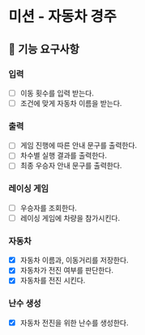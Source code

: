 # 미션 - 자동차 경주

## 🎯 기능 요구사항

### 입력
- [ ] 이동 횟수를 입력 받는다.
- [ ] 조건에 맞게 자동차 이름을 받는다.

### 출력
- [ ] 게임 진행에 따른 안내 문구를 출력한다.
- [ ] 차수별 실행 결과를 출력한다.
- [ ] 최종 우승자 안내 문구를 출력한다.

### 레이싱 게임
- [ ] 우승자를 조회한다.
- [ ] 레이싱 게임에 차량을 참가시킨다.

### 자동차
- [X] 자동차 이름과, 이동거리를 저장한다.
- [X] 자동차가 전진 여부를 판단한다.
- [X] 자동차를 전진 시킨다.

### 난수 생성
-[X] 자동차 전진을 위한 난수를 생성한다.
